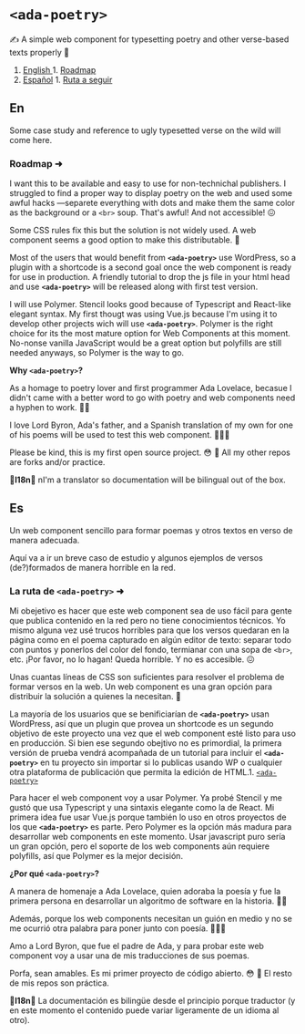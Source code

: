 # `<ada-poetry>`

✍️ A simple web component for typesetting poetry and other verse-based texts properly 📝
  1. [English ](#en)
    1. [Roadmap](#roadmap)
  2. [Español](#es)
    1. [Ruta a seguir](#la-ruta-de-`<ada-poetry>`)
️️
## En

Some case study and reference to ugly typesetted verse on the wild will come here.

### Roadmap ➜

I want this to be available and easy to use for non-technichal publishers. I struggled to find a proper way to display poetry on the web and used some awful hacks —separete everything with dots and make them the same color as the background or a `<br>` soup. That's awful! And not accessible! 😖

Some CSS rules fix this but the solution is not widely used. A web component seems a good option to make this distributable. 🤯 

Most of the users that would benefit from **`<ada-poetry>`** use WordPress, so a plugin with a shortcode is a second goal once the web component is ready for use in production. A friendly tutorial to drop the js file in your html head and use **`<ada-poetry>`** will be released along with first test version.

I will use Polymer. Stencil looks good because of Typescript and React-like elegant syntax. My first thougt was using Vue.js because I'm using it to develop other projects wich will use **`<ada-poetry>`**. Polymer is the right choice for its the most mature option for Web Components at this moment. No-nonse vanilla JavaScript would be a great option but polyfills are still needed anyways, so Polymer is the way to go.

**Why `<ada-poetry>`?**

As a homage to poetry lover and first programmer Ada Lovelace, becasue I didn't came with a better word to go with poetry and web components need a hyphen to work. 👩‍💻

I love Lord Byron, Ada's father, and a Spanish translation of my own for one of his poems will be used to test this web component. 🤷🏽‍♂️

Please be kind, this is my first open source project. 😳 🙈  All my other repos are forks and/or practice.


🖤**I18n**🖤 nI'm a translator so documentation will be bilingual out of the box.


## Es

Un web component sencillo para formar poemas y otros textos en verso de manera adecuada.

Aquí va a ir un breve caso de estudio y algunos ejemplos de versos (de?)formados de manera horrible en la red.

### La ruta de `<ada-poetry>` ➜

Mi obejetivo es hacer que este web component sea de uso fácil para gente que publica contenido en la red pero no tiene conocimientos técnicos. Yo mismo alguna vez usé trucos horribles para que los versos quedaran en la página como en el poema capturado en algún editor de texto: separar todo con puntos y ponerlos del color del fondo, termianar con una sopa de `<br>`, etc. ¡Por favor, no lo hagan! Queda horrible. Y no es accesible. 😖

Unas cuantas líneas de CSS son suficientes para resolver el problema de formar versos en la web. Un web component es una gran opción para distribuir la solución a quienes la necesitan. 🤯

La mayoría de los usuarios que se benificiarían de **`<ada-poetry>`** usan WordPress, así que un plugin que provea un shortcode es un segundo objetivo de este proyecto una vez que el web component esté listo para uso en producción. Si bien ese segundo obejtivo no es primordial, la primera versión de prueba vendrá acompañada de un tutorial para incluir el **`<ada-poetry>`** en tu proyecto sin importar si lo publicas usando WP o cualquier otra plataforma de publicación que permita la edición de HTML.1. [`<ada-poetry>`](#`<ada-poetry>`)

Para hacer el web component voy a usar Polymer. Ya probé Stencil y me gustó que usa Typescript y una sintaxis elegante como la de React. Mi primera idea fue usar Vue.js porque también lo uso en otros proyectos de los que **`<ada-poetry>`** es parte. Pero Polymer es la opción más madura para desarrollar web components en este momento. Usar javascript puro sería un gran opción, pero el soporte de los web components aún requiere polyfills, así que Polymer es la mejor decisión.

**¿Por qué `<ada-poetry>`?**

A manera de homenaje a Ada Lovelace, quien adoraba la poesía y fue la primera persona en desarrollar un algoritmo de software en la historia. 👩‍💻

Además, porque los web components necesitan un guión en medio y no se me ocurrió otra palabra para poner junto con poesía. 🤷🏽‍♂️

Amo a Lord Byron, que fue el padre de Ada, y para probar este web component voy a usar una de mis traducciones de sus poemas.

Porfa, sean amables. Es mi primer proyecto de código abierto. 😳 🙈  El resto de mis repos son práctica.

🖤**I18n**🖤 La documentación es bilingüe desde el principio porque traductor (y en este momento el contenido puede variar ligeramente de un idioma al otro).


